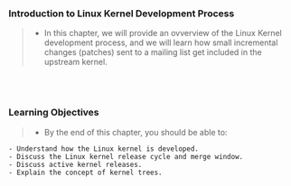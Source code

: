 ### Introduction to Linux Kernel Development Process
> - In this chapter, we will provide an ovverview of the Linux Kernel development
    process, and we will learn how small incremental changes (patches) sent to a
    mailing list get included in the upstream kernel.

<br />
<br />



### Learning Objectives
> - By the end of this chapter, you should be able to:

```plaintext
- Understand how the Linux kernel is developed.
- Discuss the Linux kernel release cycle and merge window.
- Discuss active kernel releases.
- Explain the concept of kernel trees.
```

